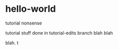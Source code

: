 # hello-world
tutorial nonsense


tutorial stuff done in tutorial-edits branch
blah blah 

blah.  t
